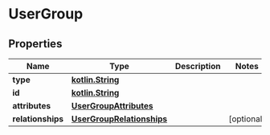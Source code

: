 # UserGroup

## Properties
Name | Type | Description | Notes
------------ | ------------- | ------------- | -------------
**type** | [**kotlin.String**](.md) |  | 
**id** | [**kotlin.String**](.md) |  | 
**attributes** | [**UserGroupAttributes**](UserGroupAttributes.md) |  | 
**relationships** | [**UserGroupRelationships**](UserGroupRelationships.md) |  |  [optional]
